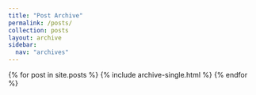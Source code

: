 ```yaml
---
title: "Post Archive"
permalink: /posts/
collection: posts
layout: archive
sidebar:
  nav: "archives"
---
```

{% for post in site.posts %}
  {% include archive-single.html %}
{% endfor %}
